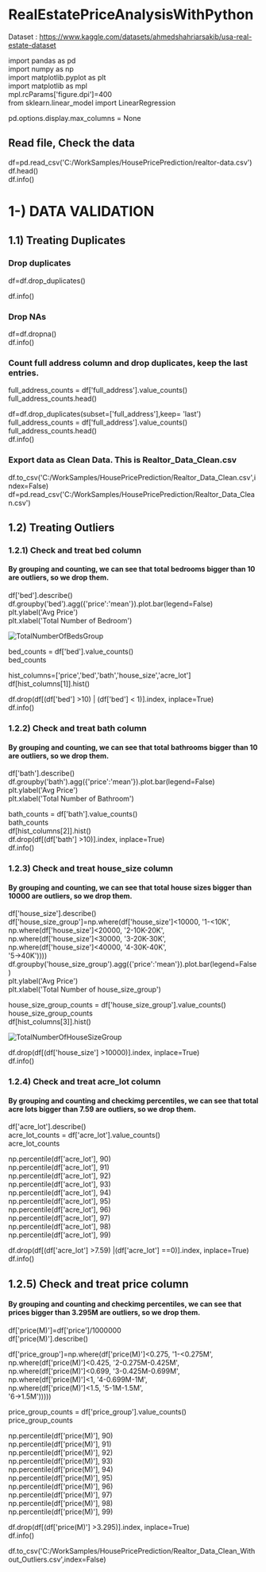 # RealEstatePriceAnalysisWithPython
Dataset : https://www.kaggle.com/datasets/ahmedshahriarsakib/usa-real-estate-dataset <br>

import pandas as pd <br>
import numpy as np <br>
import matplotlib.pyplot as plt <br>
import matplotlib as mpl <br>
mpl.rcParams['figure.dpi']=400 <br> 
from sklearn.linear_model import LinearRegression <br>

pd.options.display.max_columns = None <br>

## Read file, Check the data
df=pd.read_csv('C:/WorkSamples/HousePricePrediction/realtor-data.csv') <br>
df.head() <br>
df.info() <br>

# 1-) DATA VALIDATION  <br>
## 1.1) Treating Duplicates
### Drop duplicates
df=df.drop_duplicates() <br>

df.info() <br>

### Drop NAs
df=df.dropna() <br>
df.info() <br>

### Count full address column and drop duplicates, keep the last entries.
full_address_counts = df['full_address'].value_counts() <br>
full_address_counts.head()

df=df.drop_duplicates(subset=['full_address'],keep= 'last') <br>
full_address_counts = df['full_address'].value_counts() <br>
full_address_counts.head() <br>
df.info() <br>

### Export data as Clean Data. This is Realtor_Data_Clean.csv
df.to_csv('C:/WorkSamples/HousePricePrediction/Realtor_Data_Clean.csv',index=False) <br>
df=pd.read_csv('C:/WorkSamples/HousePricePrediction/Realtor_Data_Clean.csv') <br>

## 1.2) Treating Outliers
### 1.2.1) Check and treat bed column
#### By grouping and counting, we can see that total bedrooms bigger than 10 are outliers, so we drop them.
df['bed'].describe() <br>
df.groupby('bed').agg({'price':'mean'}).plot.bar(legend=False) <br>
plt.ylabel('Avg Price') <br>
plt.xlabel('Total Number of Bedroom') <br>

![TotalNumberOfBedsGroup](https://user-images.githubusercontent.com/114496063/208707951-2c07f235-bed0-49fe-ba07-16046839ac80.png)

bed_counts = df['bed'].value_counts() <br>
bed_counts <br>

hist_columns=['price','bed','bath','house_size','acre_lot'] <br>
df[hist_columns[1]].hist() <br>
 
df.drop(df[(df['bed'] >10) | (df['bed'] < 1)].index, inplace=True) <br>
df.info() <br>

### 1.2.2) Check and treat bath column
#### By grouping and counting, we can see that total bathrooms bigger than 10 are outliers, so we drop them.
df['bath'].describe() <br>
df.groupby('bath').agg({'price':'mean'}).plot.bar(legend=False) <br>
plt.ylabel('Avg Price') <br>
plt.xlabel('Total Number of Bathroom') <br>

bath_counts = df['bath'].value_counts() <br>
bath_counts <br>
df[hist_columns[2]].hist() <br>
df.drop(df[(df['bath'] >10)].index, inplace=True) <br>
df.info() <br>


### 1.2.3) Check and treat house_size column
#### By grouping and counting, we can see that total house sizes bigger than 10000 are outliers, so we drop them.
df['house_size'].describe() <br>
df['house_size_group']=np.where(df['house_size']<10000, '1-<10K', <br>
                       np.where(df['house_size']<20000, '2-10K-20K', <br>
                       np.where(df['house_size']<30000, '3-20K-30K', <br>
                       np.where(df['house_size']<40000, '4-30K-40K', <br>
                       '5->40K')))) <br>
df.groupby('house_size_group').agg({'price':'mean'}).plot.bar(legend=False) <br>
plt.ylabel('Avg Price') <br>
plt.xlabel('Total Number of house_size_group') <br>

house_size_group_counts = df['house_size_group'].value_counts() <br>
house_size_group_counts <br> 
df[hist_columns[3]].hist() <br>

![TotalNumberOfHouseSizeGroup](https://user-images.githubusercontent.com/114496063/208690428-c73d6418-23ef-43f7-a434-a9f53770e88d.png)

df.drop(df[(df['house_size'] >10000)].index, inplace=True) <br>
df.info() <br>

### 1.2.4) Check and treat acre_lot column
#### By grouping and counting and checkimg percentiles, we can see that total acre lots bigger than 7.59 are outliers, so we drop them.
df['acre_lot'].describe() <br>
acre_lot_counts = df['acre_lot'].value_counts() <br>
acre_lot_counts <br>

np.percentile(df['acre_lot'], 90) <br>
np.percentile(df['acre_lot'], 91) <br>
np.percentile(df['acre_lot'], 92) <br>
np.percentile(df['acre_lot'], 93) <br>
np.percentile(df['acre_lot'], 94) <br>
np.percentile(df['acre_lot'], 95) <br>
np.percentile(df['acre_lot'], 96) <br>
np.percentile(df['acre_lot'], 97) <br>
np.percentile(df['acre_lot'], 98) <br>
np.percentile(df['acre_lot'], 99) <br>


df.drop(df[(df['acre_lot'] >7.59) |(df['acre_lot'] ==0)].index, inplace=True) <br>
df.info() <br>

## 1.2.5) Check and treat price column
#### By grouping and counting and checkimg percentiles, we can see that prices bigger than 3.295M are outliers, so we drop them.

df['price(M)']=df['price']/1000000 <br>
df['price(M)'].describe() <br>


df['price_group']=np.where(df['price(M)']<0.275, '1-<0.275M', <br>
                       np.where(df['price(M)']<0.425, '2-0.275M-0.425M', <br>
                       np.where(df['price(M)']<0.699, '3-0.425M-0.699M', <br>
                       np.where(df['price(M)']<1, '4-0.699M-1M', <br>
                       np.where(df['price(M)']<1.5, '5-1M-1.5M',      
                       '6->1.5M'))))) <br>

price_group_counts = df['price_group'].value_counts() <br>
price_group_counts <br>

np.percentile(df['price(M)'], 90) <br>
np.percentile(df['price(M)'], 91) <br>
np.percentile(df['price(M)'], 92) <br>
np.percentile(df['price(M)'], 93) <br>
np.percentile(df['price(M)'], 94) <br>
np.percentile(df['price(M)'], 95) <br>
np.percentile(df['price(M)'], 96) <br>
np.percentile(df['price(M)'], 97) <br>
np.percentile(df['price(M)'], 98) <br>
np.percentile(df['price(M)'], 99) <br>


df.drop(df[(df['price(M)'] >3.295)].index, inplace=True) <br>
df.info() <br>

df.to_csv('C:/WorkSamples/HousePricePrediction/Realtor_Data_Clean_Without_Outliers.csv',index=False) <br>
